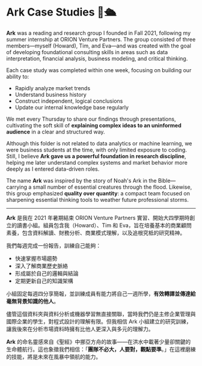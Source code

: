 # Ark Case Studies 📖🛳️

**Ark** was a reading and research group I founded in Fall 2021, following my summer internship at ORION Venture Partners. The group consisted of three members—myself (Howard), Tim, and Eva—and was created with the goal of developing foundational consulting skills in areas such as data interpretation, financial analysis, business modeling, and critical thinking.

Each case study was completed within one week, focusing on building our ability to:
- Rapidly analyze market trends
- Understand business history
- Construct independent, logical conclusions
- Update our internal knowledge base regularly

We met every Thursday to share our findings through presentations, cultivating the soft skill of **explaining complex ideas to an uninformed audience** in a clear and structured way.

Although this folder is not related to data analytics or machine learning, we were business students at the time, with only limited exposure to coding. Still, I believe **Ark gave us a powerful foundation in research discipline**, helping me later understand complex systems and market behavior more deeply as I entered data-driven roles.

The name **Ark** was inspired by the story of Noah's Ark in the Bible—carrying a small number of essential creatures through the flood. Likewise, this group emphasized **quality over quantity**: a compact team focused on sharpening essential thinking tools to weather future professional storms.

---

**Ark** 是我在 2021 年暑期結束 ORION Venture Partners 實習、開始大四學期時創立的讀書小組。組員包含我（Howard）、Tim 和 Eva，旨在培養基本的商業顧問素養，包含資料解讀、財務分析、商業模式理解，以及追根究柢的研究精神。

我們每週完成一份報告，訓練自己能夠：
- 快速掌握市場趨勢
- 深入了解商業歷史脈絡
- 形成屬於自己的邏輯與結論
- 定期更新自己的知識架構

小組固定每週四分享簡報，並訓練成員有能力將自己一週所學，**有效轉譯並傳達給毫無背景知識的他人**。

儘管這個資料夾與資料分析或機器學習無直接關聯，當時我們仍是主修企業管理與國際企業的學生，對程式設計的理解有限。但我相信 Ark 小組建立的研究訓練，讓我後來在分析市場資料時擁有比他人更深入與多元的理解力。

**Ark** 的命名靈感來自《聖經》中挪亞方舟的故事——在洪水中載著少量卻關鍵的生命體航行。這也象徵我們相信：「**團隊不必大，人要對，觀點要準**。」在這裡磨練的技能，將是未來在風暴中領航的能力。


